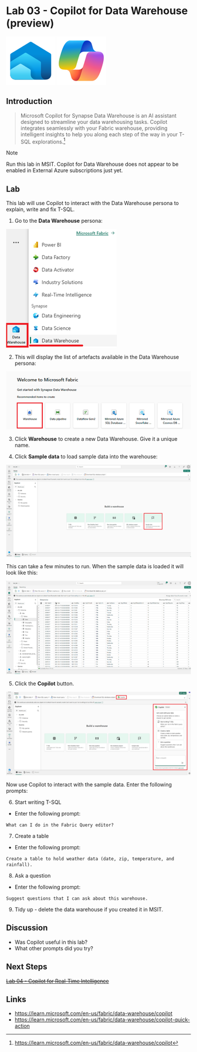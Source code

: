 # Lab 03 - Copilot for Data Warehouse (preview)

![Data Warehouse](/images/datawarehouse.svg)
![Copilot](/images/copilot.svg)

## Introduction
> Microsoft Copilot for Synapse Data Warehouse is an AI assistant designed to streamline your data warehousing tasks. Copilot integrates seamlessly with your Fabric warehouse, providing intelligent insights to help you along each step of the way in your T-SQL explorations.[^1]

> [!NOTE]
> Run this lab in MSIT.  Copilot for Data Warehouse does not appear to be enabled in External Azure subscriptions just yet.

## Lab
This lab will use Copilot to interact with the Data Warehouse persona to explain, write and fix T-SQL.

1. Go to the **Data Warehouse** persona:

![Data Warehouse persona](/labs/lab03/images/datawarehousepersona.png)

2. This will display the list of artefacts available in the Data Warehouse persona:

![Data Warehouse artefacts](/labs/lab03/images/datawarehouseartefacts.png)

3. Click **Warehouse** to create a new Data Warehouse.  Give it a unique name.

4. Click **Sample data** to load sample data into the warehouse:

![Sample Data](/labs/lab03/images/sampledata.png)

This can take a few minutes to run.  When the sample data is loaded it will look like this:

![Loaded Sample Data](/labs/lab03/images/loadedsampledata.png)

5. Click the **Copilot** button.

![Copilot button](/labs/lab03/images/copilotbutton.png)

Now use Copilot to interact with the sample data.  Enter the following prompts:

6. Start writing T-SQL
- Enter the following prompt:
```
What can I do in the Fabric Query editor?
```
7. Create a table
- Enter the following prompt:
```
Create a table to hold weather data (date, zip, temperature, and rainfall).
```
8. Ask a question
- Enter the following prompt:
```
Suggest questions that I can ask about this warehouse.
```

9. Tidy up - delete the data warehouse if you created it in MSIT.

## Discussion
- Was Copilot useful in this lab?
- What other prompts did you try?

## Next Steps
~~[Lab 04 - Copilot for Real-Time Intelligence](/labs/lab04/lab04.md)~~

## Links
- https://learn.microsoft.com/en-us/fabric/data-warehouse/copilot
- https://learn.microsoft.com/en-us/fabric/data-warehouse/copilot-quick-action

[^1]: https://learn.microsoft.com/en-us/fabric/data-warehouse/copilot